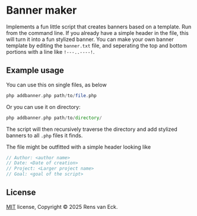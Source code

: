 # Banner maker
Implements a fun little script that creates banners based on a template. Run from the command line. If you already have a simple header in the file, this will turn it into a fun stylized banner. You can make your own banner template by editing the `banner.txt` file, and seperating the top and bottom portions with a line like `!---..----!`.

## Example usage
You can use this on single files, as below
```php
php addbanner.php path/to/file.php
```

Or you can use it on  directory:
```php
php addbanner.php path/to/directory/
```
The script will then recursively traverse the directory and add stylized banners to all `.php` files it finds.


The file might be outfitted with a simple header looking like
```php
// Author: <author name>
// Date: <Date of creation>
// Project: <Larger project name>
// Goal: <goal of the script>
```

## License

[MIT](https://choosealicense.com/licenses/mit/) license, Copyright © 2025 Rens van Eck.